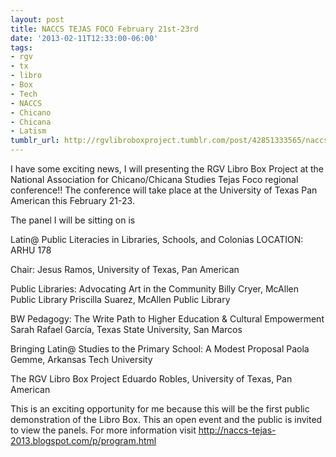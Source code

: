 ```yaml
---
layout: post
title: NACCS TEJAS FOCO February 21st-23rd
date: '2013-02-11T12:33:00-06:00'
tags:
- rgv
- tx
- libro
- Box
- Tech
- NACCS
- Chicano
- Chicana
- Latism
tumblr_url: http://rgvlibroboxproject.tumblr.com/post/42851333565/naccs-tejas-foco-february-21st-23rd
---
```

I have some exciting news, I will presenting the RGV Libro Box Project at the National Association for Chicano/Chicana Studies Tejas Foco regional conference!! The conference will take place at the University of Texas Pan American this February 21-23.

The panel I will be sitting on is

Latin@ Public Literacies in Libraries, Schools, and Colonias
LOCATION: ARHU 178

Chair: Jesus Ramos, University of Texas, Pan American

Public Libraries: Advocating Art in the Community
Billy Cryer, McAllen Public Library
Priscilla Suarez, McAllen Public Library

BW Pedagogy: The Write Path to Higher Education & Cultural Empowerment
Sarah Rafael García, Texas State University, San Marcos

Bringing Latin@ Studies to the Primary School: A Modest Proposal
Paola Gemme, Arkansas Tech University

The RGV Libro Box Project
Eduardo Robles, University of Texas, Pan American

This is an exciting opportunity for me because this will be the first public demonstration of the Libro Box. This an open event and the public is invited to view the panels. For more information visit http://naccs-tejas-2013.blogspot.com/p/program.html
